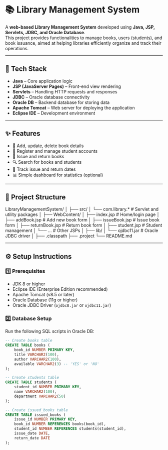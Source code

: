 # 📚 Library Management System

A **web-based Library Management System** developed using **Java, JSP, Servlets, JDBC, and Oracle Database**.  
This project provides functionalities to manage books, users (students), and book issuance, aimed at helping libraries efficiently organize and track their operations.

---

## 🔧 Tech Stack
- **Java** – Core application logic  
- **JSP (JavaServer Pages)** – Front-end view rendering  
- **Servlets** – Handling HTTP requests and responses  
- **JDBC** – Oracle database connectivity  
- **Oracle DB** – Backend database for storing data  
- **Apache Tomcat** – Web server for deploying the application  
- **Eclipse IDE** – Development environment  

---

## ✨ Features
- 📖 Add, update, delete book details  
- 👤 Register and manage student accounts  
- 🔄 Issue and return books  
- 🔍 Search for books and students  
- 📅 Track issue and return dates  
- 📊 Simple dashboard for statistics (optional)  

---

## 📁 Project Structure
LibraryManagementSystem/
│
├── src/
│ └── com.library.* # Servlet and utility packages
│
├── WebContent/
│ ├── index.jsp # Home/login page
│ ├── addBook.jsp # Add new book form
│ ├── issueBook.jsp # Issue book form
│ ├── returnBook.jsp # Return book form
│ ├── student.jsp # Student management
│ └── ... # Other JSPs
│
├── lib/
│ └── ojdbc11.jar # Oracle JDBC driver
│
├── .classpath
├── .project
└── README.md


---

## ⚙️ Setup Instructions

### 1️⃣ Prerequisites
- JDK 8 or higher  
- Eclipse IDE (Enterprise Edition recommended)  
- Apache Tomcat (v8.5 or later)  
- Oracle Database (11g or higher)  
- Oracle JDBC Driver (`ojdbc8.jar` or `ojdbc11.jar`)  

### 2️⃣ Database Setup
Run the following SQL scripts in Oracle DB:

```sql
-- Create books table
CREATE TABLE books (
    book_id NUMBER PRIMARY KEY,
    title VARCHAR2(100),
    author VARCHAR2(100),
    available VARCHAR2(3) -- 'YES' or 'NO'
);

-- Create students table
CREATE TABLE students (
    student_id NUMBER PRIMARY KEY,
    name VARCHAR2(100),
    department VARCHAR2(50)
);

-- Create issued_books table
CREATE TABLE issued_books (
    issue_id NUMBER PRIMARY KEY,
    book_id NUMBER REFERENCES books(book_id),
    student_id NUMBER REFERENCES students(student_id),
    issue_date DATE,
    return_date DATE
);
